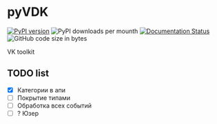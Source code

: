 # pyVDK
 [![PyPI version](https://badge.fury.io/py/pyvdk.svg)](https://badge.fury.io/py/pyvdk)
 ![PyPI downloads per mounth](https://img.shields.io/pypi/dm/pyvdk)
 [![Documentation Status](https://readthedocs.org/projects/pyvdk/badge/?version=latest)](https://pyvdk.readthedocs.io/ru/latest/?badge=latest)
 ![GitHub code size in bytes](https://img.shields.io/github/languages/code-size/UT1C/pyvdk)

 VK toolkit


## TODO list

- [x] Категории в апи
- [ ] Покрытие типами
- [ ] Обработка всех событий
- [ ] ? Юзер
